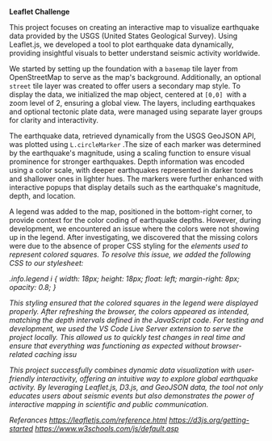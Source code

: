 **Leaflet Challenge**

This project focuses on creating an interactive map to visualize earthquake data provided by the USGS (United States Geological Survey). Using Leaflet.js, we developed a tool to plot earthquake data dynamically, providing insightful visuals to better understand seismic activity worldwide.

We started by setting up the foundation with a `basemap` tile layer from OpenStreetMap to serve as the map's background. Additionally, an optional `street` tile layer was created to offer users a secondary map style. To display the data, we initialized the map object, centered at `[0,0] `with a zoom level of 2, ensuring a global view. The layers, including earthquakes and optional tectonic plate data, were managed using separate layer groups for clarity and interactivity.

The earthquake data, retrieved dynamically from the USGS GeoJSON API, was plotted using       `L.circleMarker` .The size of each marker was determined by the earthquake's magnitude, using a scaling function to ensure visual prominence for stronger earthquakes. Depth information was encoded using a color scale, with deeper earthquakes represented in darker tones and shallower ones in lighter hues. The markers were further enhanced with interactive popups that display details such as the earthquake's magnitude, depth, and location.

A legend was added to the map, positioned in the bottom-right corner, to provide context for the color coding of earthquake depths. However, during development, we encountered an issue where the colors were not showing up in the legend. After investigating, we discovered that the missing colors were due to the absence of proper CSS styling for the <i>  elements used to represent colored squares. To resolve this issue, we added the following CSS to our stylesheet:

.info.legend i {
  width: 18px;
  height: 18px;
  float: left;
  margin-right: 8px;
  opacity: 0.8;
}

This styling ensured that the colored squares in the legend were displayed properly. After refreshing the browser, the colors appeared as intended, matching the depth intervals defined in the JavaScript code.
For testing and development, we used the VS Code Live Server extension to serve the project locally. This allowed us to quickly test changes in real time and ensure that everything was functioning as expected without browser-related caching issu

This project successfully combines dynamic data visualization with user-friendly interactivity, offering an intuitive way to explore global earthquake activity. By leveraging Leaflet.js, D3.js, and GeoJSON data, the tool not only educates users about seismic events but also demonstrates the power of interactive mapping in scientific and public communication.

Referances
https://leafletjs.com/reference.html
https://d3js.org/getting-started
https://www.w3schools.com/js/default.asp


